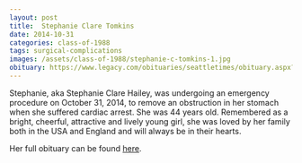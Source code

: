 ```yaml
---
layout: post
title:  Stephanie Clare Tomkins
date: 2014-10-31
categories: class-of-1988
tags: surgical-complications
images: /assets/class-of-1988/stephanie-c-tomkins-1.jpg
obituary: https://www.legacy.com/obituaries/seattletimes/obituary.aspx?pid=173368263
---
```

Stephanie, aka Stephanie Clare Hailey, was undergoing an emergency procedure on October 31, 2014, to remove an obstruction in her stomach when she suffered cardiac arrest. She was 44 years old. Remembered as a bright, cheerful, attractive and lively young girl, she was loved by her family both in the USA and England and will always be in their hearts.

Her full obituary can be found [here](https://www.legacy.com/obituaries/seattletimes/obituary.aspx?pid=173368263).
